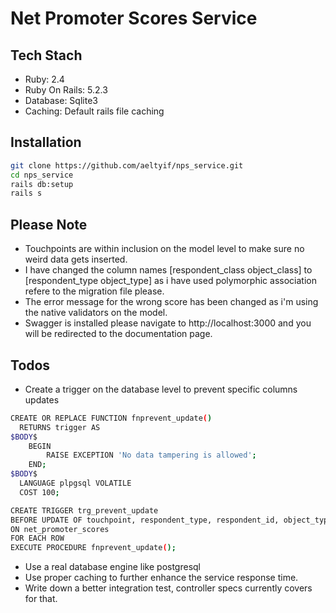 # Net Promoter Scores Service

## Tech Stach
  - Ruby: 2.4
  - Ruby On Rails: 5.2.3
  - Database: Sqlite3
  - Caching: Default rails file caching

## Installation
```sh
git clone https://github.com/aeltyif/nps_service.git
cd nps_service
rails db:setup
rails s
```

## Please Note
  - Touchpoints are within inclusion on the model level to make sure no weird data gets inserted.
  - I have changed the column names [respondent_class object_class] to [respondent_type object_type] as i have used polymorphic association refere to the migration file please.
  - The error message for the wrong score has been changed as i'm using the native validators on the model.
  - Swagger is installed please navigate to http://localhost:3000 and you will be redirected to the documentation page.

## Todos
  - Create a trigger on the database level to prevent specific columns updates
  ```sh
  CREATE OR REPLACE FUNCTION fnprevent_update()
    RETURNS trigger AS
  $BODY$
      BEGIN
          RAISE EXCEPTION 'No data tampering is allowed';
      END;
  $BODY$
    LANGUAGE plpgsql VOLATILE
    COST 100;

  CREATE TRIGGER trg_prevent_update
  BEFORE UPDATE OF touchpoint, respondent_type, respondent_id, object_type, object_id
  ON net_promoter_scores
  FOR EACH ROW
  EXECUTE PROCEDURE fnprevent_update();
  ```
  - Use a real database engine like postgresql
  - Use proper caching to further enhance the service response time.
  - Write down a better integration test, controller specs currently covers for that.
